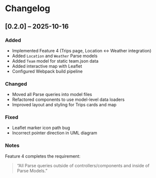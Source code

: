 # Changelog

## [0.2.0] – 2025-10-16
### Added
- Implemented Feature 4 (Trips page, Location ↔ Weather integration)
- Added `Location` and `Weather` Parse models
- Added `Team` model for static team.json data
- Added interactive map with Leaflet
- Configured Webpack build pipeline

### Changed
- Moved all Parse queries into model files
- Refactored components to use model-level data loaders
- Improved layout and styling for Trips cards and map

### Fixed
- Leaflet marker icon path bug
- Incorrect pointer direction in UML diagram

### Notes
Feature 4 completes the requirement:
> “All Parse queries outside of controllers/components and inside of Parse Models.”
